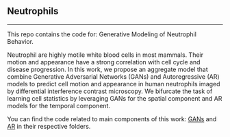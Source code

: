 ## Neutrophils
---

This repo contains the code for: Generative Modeling of Neutrophil Behavior. 

Neutrophil are highly motile white blood cells in most mammals. Their motion and appearance have a strong correlation with cell cycle and disease progression. In this work, we propose an aggregate model that combine Generative Adversarial Networks (GANs) and Autoregressive (AR) models to predict cell motion and appearance in human neutrophils imaged by differential interference contrast microscopy. We bifurcate the task of learning cell statistics by leveraging GANs for the spatial component and AR models for the temporal component. 

You can find the code related to main components of this work: [GANs](https://github.com/quinngroup/Neutrophils/tree/master/gans) and [AR](https://github.com/quinngroup/Neutrophils/tree/master/ar) in their respective folders.

